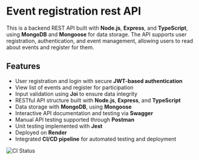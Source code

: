 # Event registration rest API

This is a backend REST API built with **Node.js**, **Express**, and **TypeScript**, using **MongoDB** and **Mongoose** for data storage. The API supports user registration, authentication, and event management, allowing users to read about events and register for them.

## Features

- User registration and login with secure **JWT-based authentication**
- View list of events and register for participation
- Input validation using **Joi** to ensure data integrity
- RESTful API structure built with **Node.js**, **Express**, and **TypeScript**
- Data storage with **MongoDB**, using **Mongoose** 
- Interactive API documentation and testing via **Swagger**
- Manual API testing supported through **Postman**
- Unit testing implemented with **Jest**
- Deployed on **Render**
- Integrated **CI/CD pipeline** for automated testing and deployment

![CI Status](https://github.com/GabrielaLukacova/ments-api/actions/workflows/ci.yml/badge.svg)
